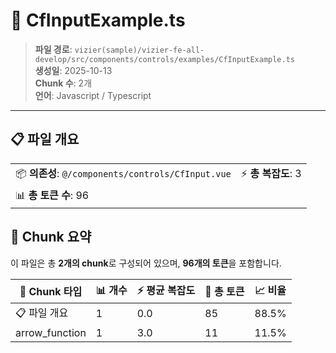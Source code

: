 # 📄 CfInputExample.ts

> **파일 경로**: `vizier(sample)/vizier-fe-all-develop/src/components/controls/examples/CfInputExample.ts`  
> **생성일**: 2025-10-13  
> **Chunk 수**: 2개  
> **언어**: Javascript / Typescript
---


## 📋 파일 개요

| | |
|--|--|
| 📦 **의존성**: `@/components/controls/CfInput.vue` | ⚡ **총 복잡도**: 3 |
| 📊 **총 토큰 수**: 96 |  |






## 🧩 Chunk 요약

이 파일은 총 **2개의 chunk**로 구성되어 있으며, **96개의 토큰**을 포함합니다.

| 🧩 Chunk 타입 | 📊 개수 | ⚡ 평균 복잡도 | 📝 총 토큰 | 📈 비율 |
|---------------|--------|-------------|----------|--------|
| 📋 파일 개요 | 1 | 0.0 | 85 | 88.5% |
| arrow_function | 1 | 3.0 | 11 | 11.5% |

